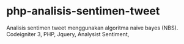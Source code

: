 # php-analisis-sentimen-tweet
Analisis sentimen tweet menggunakan algoritma naive bayes (NBS).
Codeigniter 3,
PHP,
Jquery,
Analysist Sentiment,
